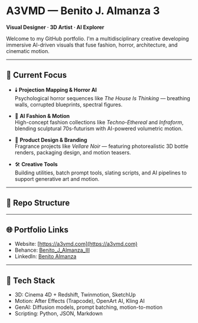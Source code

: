# A3VMD — Benito J. Almanza 3 
**Visual Designer · 3D Artist · AI Explorer**

Welcome to my GitHub portfolio. I'm a multidisciplinary creative developing immersive AI-driven visuals that fuse fashion, horror, architecture, and cinematic motion.

---

## 🔮 Current Focus

- 🕯️ **Projection Mapping & Horror AI**  
  Psychological horror sequences like *The House Is Thinking* — breathing walls, corrupted blueprints, spectral figures.

- 👗 **AI Fashion & Motion**  
  High-concept fashion collections like *Techno-Ethereal* and *Infraform*, blending sculptural 70s-futurism with AI-powered volumetric motion.

- 💎 **Product Design & Branding**  
  Fragrance projects like *Vellare Noir* — featuring photorealistic 3D bottle renders, packaging design, and motion teasers.

- 🛠️ **Creative Tools**  
  Building utilities, batch prompt tools, slating scripts, and AI pipelines to support generative art and motion.

---

## 📁 Repo Structure


---

## 🌐 Portfolio Links

- Website: [https://a3vmd.com](https://a3vmd.com)  
- Behance: [Benito_J_Almanza_III](https://www.behance.net/Benito_J_Almanza_III)  
- LinkedIn: [Benito Almanza](https://www.linkedin.com/in/benito-j-almanza-iii/)

---

## 🧠 Tech Stack

- 3D: Cinema 4D + Redshift, Twinmotion, SketchUp  
- Motion: After Effects (Trapcode), OpenArt AI, Kling AI  
- GenAI: Diffusion models, prompt batching, motion-to-motion  
- Scripting: Python, JSON, Markdown  
